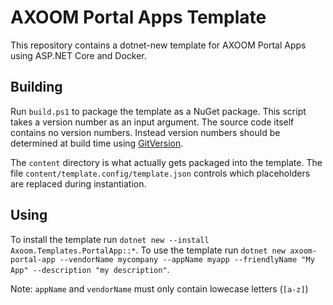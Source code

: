 # AXOOM Portal Apps Template

This repository contains a dotnet-new template for AXOOM Portal Apps using ASP.NET Core and Docker.

## Building

Run `build.ps1` to package the template as a NuGet package.
This script takes a version number as an input argument. The source code itself contains no version numbers. Instead version numbers should be determined at build time using [GitVersion](http://gitversion.readthedocs.io/).

The `content` directory is what actually gets packaged into the template. The file `content/template.config/template.json` controls which placeholders are replaced during instantiation.

## Using

To install the template run `dotnet new --install Axoom.Templates.PortalApp::*`.
To use the template run `dotnet new axoom-portal-app --vendorName mycompany --appName myapp --friendlyName "My App" --description "my description"`.

Note: `appName` and `vendorName` must only contain lowecase letters (`[a-z]`)

